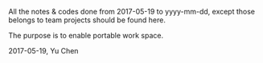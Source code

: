 All the notes & codes done from 2017-05-19 to yyyy-mm-dd, except those belongs to 
team projects should be found here.

The purpose is to enable portable work space. 

2017-05-19, Yu Chen